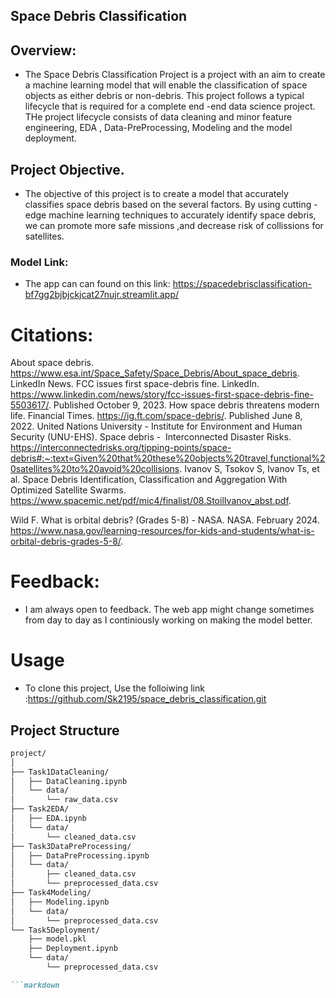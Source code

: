 ## Space Debris Classification 


## Overview:
- The Space Debris Classification Project is a project with an aim to create a machine learning model that will enable the classification of space objects as either debris or non-debris. This project follows a typical lifecycle that is required for a complete end -end data science project. THe project lifecycle consists of data cleaning and minor feature engineering, EDA , Data-PreProcessing, Modeling and the model deployment.
## Project Objective.
- The objective of this project is to create a model that accurately classifies space debris based on the several factors. By using cutting -edge machine learning techniques to accurately identify space debris, we can promote more safe missions ,and decrease risk of collissions for satellites.
  
### Model Link:
- The app can can found on this link: https://spacedebrisclassification-bf7gg2bjbjckjcat27nujr.streamlit.app/

# Citations:
About space debris. https://www.esa.int/Space_Safety/Space_Debris/About_space_debris.
LinkedIn News. FCC issues first space-debris fine. LinkedIn. https://www.linkedin.com/news/story/fcc-issues-first-space-debris-fine-5503617/. Published October 9, 2023.
How space debris threatens modern life. Financial Times. https://ig.ft.com/space-debris/. Published June 8, 2022.
United Nations University - Institute for Environment and Human Security (UNU-EHS). Space debris -  Interconnected Disaster Risks. https://interconnectedrisks.org/tipping-points/space-debris#:~:text=Given%20that%20these%20objects%20travel,functional%20satellites%20to%20avoid%20collisions.
Ivanov S, Tsokov S, Ivanov Ts, et al. Space Debris Identification, Classification and Aggregation With Optimized Satellite Swarms. https://www.spacemic.net/pdf/mic4/finalist/08.StoilIvanov_abst.pdf.

Wild F. What is orbital debris? (Grades 5-8) - NASA. NASA. February 2024. https://www.nasa.gov/learning-resources/for-kids-and-students/what-is-orbital-debris-grades-5-8/.

# Feedback:
- I am always open to feedback. The web app might change sometimes from day to day as I continiously working on making the model better.

# Usage 
- To clone this project, Use the folloiwing link :https://github.com/Sk2195/space_debris_classification.git

## Project Structure
```markdown
project/
│
├── Task1DataCleaning/
│   ├── DataCleaning.ipynb
│   └── data/
│       └── raw_data.csv
├── Task2EDA/
│   ├── EDA.ipynb
│   └── data/
│       └── cleaned_data.csv
├── Task3DataPreProcessing/
│   ├── DataPreProcessing.ipynb
│   └── data/
│       ├── cleaned_data.csv
│       └── preprocessed_data.csv
├── Task4Modeling/
│   ├── Modeling.ipynb
│   └── data/
│       └── preprocessed_data.csv
└── Task5Deployment/
    ├── model.pkl
    ├── Deployment.ipynb
    └── data/
        └── preprocessed_data.csv

```markdown








